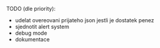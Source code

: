 TODO (dle priority):
 - udelat overeovani prijateho json jestli je dostatek penez
 - sjednotit alert system
 - debug mode
 - dokumentace
